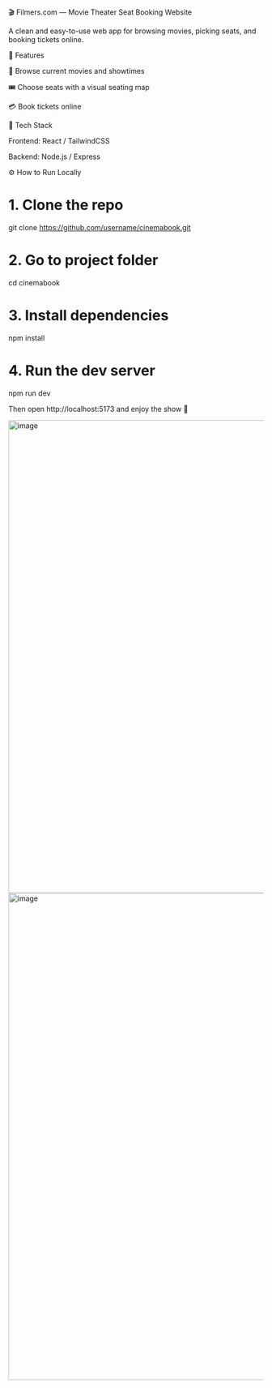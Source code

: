 🎬 Filmers.com — Movie Theater Seat Booking Website

A clean and easy-to-use web app for browsing movies, picking seats, and booking tickets online.

🚀 Features

🧾 Browse current movies and showtimes

🎟️ Choose seats with a visual seating map

💳 Book tickets online

🧰 Tech Stack

Frontend: React / TailwindCSS

Backend: Node.js / Express

⚙️ How to Run Locally
# 1. Clone the repo
git clone https://github.com/username/cinemabook.git

# 2. Go to project folder
cd cinemabook

# 3. Install dependencies
npm install

# 4. Run the dev server
npm run dev


Then open http://localhost:5173
 and enjoy the show 🍿



<img width="1399" height="933" alt="image" src="https://github.com/user-attachments/assets/319eba71-8fb0-4164-9b8e-609090f65f80" />

<img width="1680" height="961" alt="image" src="https://github.com/user-attachments/assets/b383ad81-7533-4cd3-98f3-e5ca1101c7c9" />
